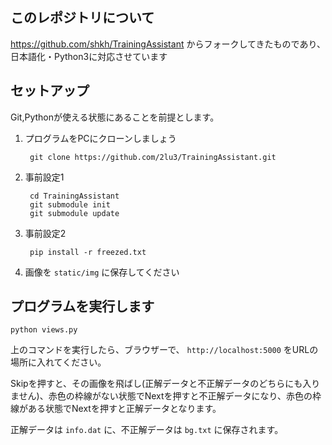 ## このレポジトリについて
https://github.com/shkh/TrainingAssistant からフォークしてきたものであり、日本語化・Python3に対応させています

## セットアップ
Git,Pythonが使える状態にあることを前提とします。

1. プログラムをPCにクローンしましょう

		git clone https://github.com/2lu3/TrainingAssistant.git

2. 事前設定1

		cd TrainingAssistant
		git submodule init
		git submodule update

3. 事前設定2

		pip install -r freezed.txt

4. 画像を `static/img` に保存してください

## プログラムを実行します

    python views.py

上のコマンドを実行したら、ブラウザーで、 `http://localhost:5000` をURLの場所に入れてください。

Skipを押すと、その画像を飛ばし(正解データと不正解データのどちらにも入りません)、赤色の枠線がない状態でNextを押すと不正解データになり、赤色の枠線がある状態でNextを押すと正解データとなります。

正解データは `info.dat` に、不正解データは `bg.txt` に保存されます。
